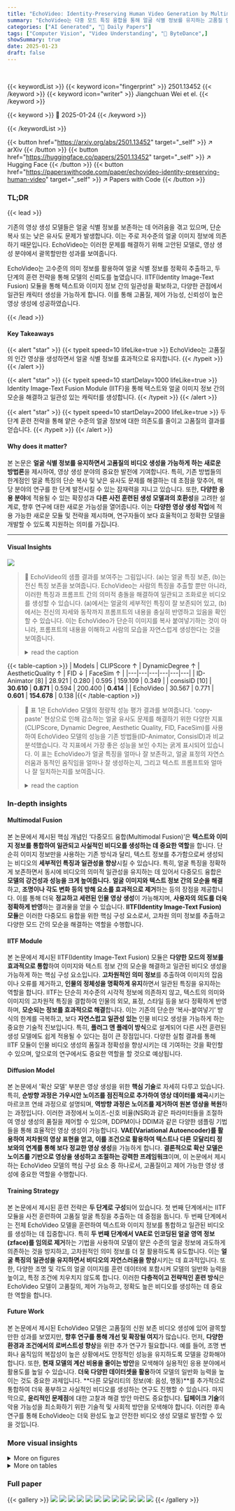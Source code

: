```yaml
---
title: "EchoVideo: Identity-Preserving Human Video Generation by Multimodal Feature Fusion"
summary: "EchoVideo는 다중 모드 특징 융합을 통해 얼굴 식별 정보를 유지하는 고품질 인간 영상 생성을 달성합니다."
categories: ["AI Generated", "🤗 Daily Papers"]
tags: ["Computer Vision", "Video Understanding", "🏢 ByteDance",]
showSummary: true
date: 2025-01-23
draft: false
---
```


<br>

{{< keywordList >}}
{{< keyword icon="fingerprint" >}} 2501.13452 {{< /keyword >}}
{{< keyword icon="writer" >}} Jiangchuan Wei et el. {{< /keyword >}}
 
{{< keyword >}} 🤗 2025-01-24 {{< /keyword >}}
 
{{< /keywordList >}}

{{< button href="https://arxiv.org/abs/2501.13452" target="_self" >}}
↗ arXiv
{{< /button >}}
{{< button href="https://huggingface.co/papers/2501.13452" target="_self" >}}
↗ Hugging Face
{{< /button >}}
{{< button href="https://paperswithcode.com/paper/echovideo-identity-preserving-human-video" target="_self" >}}
↗ Papers with Code
{{< /button >}}




### TL;DR


{{< lead >}}

기존의 영상 생성 모델들은 얼굴 식별 정보를 보존하는 데 어려움을 겪고 있으며, 단순 복사 또는 낮은 유사도 문제가 발생합니다. 이는 주로 저수준의 얼굴 이미지 정보에 의존하기 때문입니다.  EchoVideo는 이러한 문제를 해결하기 위해 고안된 모델로,  영상 생성 분야에서 괄목할만한 성과를 보여줍니다. 



EchoVideo는 고수준의 의미 정보를 활용하여 얼굴 식별 정보를 정확히 추출하고,  두 단계의 훈련 전략을 통해 모델의 신뢰도를 높였습니다.  IITF(Identity Image-Text Fusion) 모듈을 통해 텍스트와 이미지 정보 간의 일관성을 확보하고, 다양한 관점에서 일관된 캐릭터 생성을 가능하게 합니다.  이를 통해 고품질, 제어 가능성, 신뢰성이 높은 영상 생성에 성공하였습니다.

{{< /lead >}}


#### Key Takeaways

{{< alert "star" >}}
{{< typeit speed=10 lifeLike=true >}} EchoVideo는 고품질의 인간 영상을 생성하면서 얼굴 식별 정보를 효과적으로 유지합니다. {{< /typeit >}}
{{< /alert >}}

{{< alert "star" >}}
{{< typeit speed=10 startDelay=1000 lifeLike=true >}} Identity Image-Text Fusion Module (IITF)을 통해 텍스트와 얼굴 이미지 정보 간의 모순을 해결하고 일관성 있는 캐릭터를 생성합니다. {{< /typeit >}}
{{< /alert >}}

{{< alert "star" >}}
{{< typeit speed=10 startDelay=2000 lifeLike=true >}} 두 단계 훈련 전략을 통해 얕은 수준의 얼굴 정보에 대한 의존도를 줄이고 고품질의 결과를 얻습니다. {{< /typeit >}}
{{< /alert >}}

#### Why does it matter?
본 논문은 **얼굴 식별 정보를 유지하면서 고품질의 비디오 생성을 가능하게 하는 새로운 방법론**을 제시하여, 영상 생성 분야의 중요한 발전에 기여합니다. 특히, 기존 방법들의 한계점인 얼굴 특징의 단순 복사 및 낮은 유사도 문제를 해결하는 데 초점을 맞추어, 해당 분야의 연구를 한 단계 발전시킬 수 있는 잠재력을 지니고 있습니다. 또한, **다양한 응용 분야**에 적용될 수 있는 확장성과 **다른 사전 훈련된 생성 모델과의 호환성**을 고려한 설계로, 향후 연구에 대한 새로운 가능성을 열어줍니다.  이는 **다양한 영상 생성 작업**에 적용 가능한 새로운 모듈 및 전략을 제시하며, 연구자들이 보다 효율적이고 정확한 모델을 개발할 수 있도록 지원하는 의미를 가집니다.

------
#### Visual Insights



![](https://arxiv.org/html/2501.13452/extracted/6150209/figures/0.jpg)

> 🔼 EchoVideo의 샘플 결과를 보여주는 그림입니다. (a)는 얼굴 특징 보존, (b)는 전신 특징 보존을 보여줍니다. EchoVideo는 사람의 특징을 추출할 뿐만 아니라, 이러한 특징과 프롬프트 간의 의미적 충돌을 해결하여 일관되고 조화로운 비디오를 생성할 수 있습니다.  (a)에서는 얼굴의 세부적인 특징이 잘 보존되어 있고, (b)에서는 전신의 자세와 동작까지 프롬프트의 내용을 충실히 반영하고 있음을 확인할 수 있습니다. 이는 EchoVideo가 단순히 이미지를 복사 붙여넣기하는 것이 아니라, 프롬프트의 내용을 이해하고 사람의 모습을 자연스럽게 생성한다는 것을 보여줍니다.
> <details>
> <summary>read the caption</summary>
> Figure 1: Sampling results of EchoVideo. (a) Facial feature preservation. (b) Full-body feature preservation. EchoVideo is capable of not only extracting human features but also resolving semantic conflicts between these features and the prompt, thereby generating coherent and consistent videos.
> </details>





{{< table-caption >}}
| Models | CLIPScore ↑ | DynamicDegree ↑ | AestheticQuality ↑ | FID ↓ | FaceSim ↑ |
|---|---|---|---|---|---| 
| ID-Animator [8] | 28.921 | 0.280 | 0.595 | 159.109 | 0.349 |
| consisID [10] | **30.610** | **0.871** | 0.594 | 200.400 | **0.414** |
| EchoVideo | 30.567 | 0.771 | **0.601** | **154.678** | 0.138 |{{< /table-caption >}}

> 🔼 표 1은 EchoVideo 모델의 정량적 성능 평가 결과를 보여줍니다.  'copy-paste' 현상으로 인해 감소하는 얼굴 유사도 문제를 해결하기 위한 다양한 지표(CLIPScore, Dynamic Degree, Aesthetic Quality, FID, FaceSim)를 사용하여 EchoVideo 모델의 성능을 기존 방법들(ID-Animator, ConsisID)과 비교 분석했습니다.  각 지표에서 가장 좋은 성능을 보인 수치는 굵게 표시되어 있습니다.  이 표는 EchoVideo가 얼굴 특징을 얼마나 잘 보존하고, 얼굴 표정의 자연스러움과 동적인 움직임을 얼마나 잘 생성하는지, 그리고 텍스트 프롬프트와 얼마나 잘 일치하는지를 보여줍니다.
> <details>
> <summary>read the caption</summary>
> Table 1: Quantitative results. The best is in bold. Addressing the 'copy-paste' issue that leads to reduced facial similarity.
> </details>





### In-depth insights


#### Multimodal Fusion
본 논문에서 제시된 핵심 개념인 ‘다중모드 융합(Multimodal Fusion)’은 **텍스트와 이미지 정보를 통합하여 일관되고 사실적인 비디오를 생성하는 데 중요한 역할**을 합니다.  단순히 이미지 정보만을 사용하는 기존 방식과 달리, 텍스트 정보를 추가함으로써 생성되는 비디오의 **세부적인 특징과 일관성을 향상**시킬 수 있습니다.  특히, 얼굴 특징을 정확하게 보존하면서 동시에 비디오의 의미적 일관성을 유지하는 데 있어서 다중모드 융합은 **모델의 강건성과 성능을 크게 높여줍니다.**  **얼굴 이미지와 텍스트 정보 간의 모순을 해결**하고, **조명이나 각도 변화 등의 방해 요소를 효과적으로 제거**하는 등의 장점을 제공합니다. 이를 통해 더욱 **정교하고 세련된 인물 영상 생성**이 가능해지며, **사용자의 의도를 더욱 정확하게 반영**하는 결과물을 얻을 수 있습니다.  **IITF(Identity Image-Text Fusion) 모듈**은 이러한 다중모드 융합을 위한 핵심 구성 요소로서, 고차원 의미 정보를 추출하고 다양한 모드 간의 모순을 해결하는 역할을 수행합니다.

#### IITF Module
본 논문에서 제시된 IITF(Identity Image-Text Fusion) 모듈은 **다양한 모드의 정보를 효과적으로 통합**하여 이미지와 텍스트 정보 간의 모순을 해결하고 일관된 비디오 생성을 가능하게 하는 핵심 구성 요소입니다.  **고차원적인 의미 정보**를 추출하여 이미지의 잡음이나 오류를 제거하고, **인물의 정체성을 명확하게 유지**하면서 일관된 특징을 유지하는 역할을 합니다.  IITF는 단순히 저수준의 시각적 정보에 의존하지 않고, 텍스트의 의미와 이미지의 고차원적 특징을 결합하여 인물의 외모, 표정, 스타일 등을 보다 정확하게 반영하며, **모순되는 정보를 효과적으로 해결**합니다.  이는 기존의 단순한 ‘복사-붙여넣기’ 방식의 한계를 극복하고, 보다 **자연스럽고 일관성 있는** 인물 비디오 생성을 가능하게 하는 중요한 기술적 진보입니다.  특히,  **플러그 앤 플레이 방식**으로 설계되어 다른 사전 훈련된 생성 모델에도 쉽게 적용될 수 있다는 점이 큰 장점입니다.  다양한 실험 결과를 통해 IITF 모듈이 인물 비디오 생성의 품질과 정확성을 향상시키는 데 기여하는 것을 확인할 수 있으며, 앞으로의 연구에서도 중요한 역할을 할 것으로 예상됩니다.

#### Diffusion Model
본 논문에서 '확산 모델' 부분은 영상 생성을 위한 **핵심 기술**로 자세히 다루고 있습니다. 특히, **순방향 과정은 가우시안 노이즈를 점진적으로 추가하여 영상 데이터를 왜곡**시키는 마르코프 연쇄 과정으로 설명되며, **역방향 과정은 노이즈를 제거하여 원본 영상을 복원**하는 과정입니다. 이러한 과정에서 노이즈-신호 비율(NSR)과 같은 파라미터들을 조절하여 영상 생성의 품질을 제어할 수 있으며, DDPM이나 DDIM과 같은 다양한 샘플링 기법들을 통해 효율적인 영상 생성이 가능합니다. **VAE(Variational Autoencoder)를 활용하여 저차원의 영상 표현을 얻고, 이를 조건으로 활용하여 텍스트나 다른 모달리티 정보와의 연계를 통해 보다 정교한 영상 생성**을 가능하게 합니다.  **결론적으로 확산 모델은 노이즈를 기반으로 영상을 생성하고 조절하는 강력한 프레임워크**이며, 이 논문에서 제시하는 EchoVideo 모델의 핵심 구성 요소 중 하나로서, 고품질이고 제어 가능한 영상 생성에 중요한 역할을 수행합니다.

#### Training Strategy
본 논문에서 제시된 훈련 전략은 **두 단계로 구성**되어 있습니다. 첫 번째 단계에서는 IITF 모듈을 사전 훈련하여 고품질 얼굴 특징을 추출하는 데 중점을 둡니다. 두 번째 단계에서는 전체 EchoVideo 모델을 훈련하여 텍스트와 이미지 정보를 통합하고 일관된 비디오를 생성하는 데 집중합니다. 특히 **두 번째 단계에서 VAE로 인코딩된 얼굴 영역 정보(zface)를 임의로 제거**하는 기법을 사용하여 모델이 얕은 수준의 얼굴 정보에 과도하게 의존하는 것을 방지하고, 고차원적인 의미 정보를 더 잘 활용하도록 유도합니다. 이는 **얼굴 특징의 일관성을 유지하면서 비디오의 자연스러움을 향상**시키는 데 효과적입니다. 또한, 다양한 조명 및 각도의 얼굴 이미지를 훈련 데이터에 포함시켜 모델의 일반화 능력을 높이고, 특정 조건에 치우치지 않도록 합니다. 이러한 **다층적이고 전략적인 훈련 방식**은 EchoVideo 모델이 고품질의, 제어 가능하고, 정확도 높은 비디오를 생성하는 데 중요한 역할을 합니다.

#### Future Work
본 논문에서 제시된 EchoVideo 모델은 고품질의 신원 보존 비디오 생성에 있어 괄목할 만한 성과를 보였지만, **향후 연구를 통해 개선 및 확장될 여지**가 많습니다.  먼저, **다양한 환경과 조건에서의 로버스트성 향상**을 위한 추가 연구가 필요합니다. 예를 들어, 조명 변화나 움직임의 복잡성이 높은 상황에서도 안정적인 성능을 유지하도록 모델을 강화해야 합니다. 또한, **현재 모델의 계산 비용을 줄이는 방안**을 모색해야 실용적인 응용 분야에서 활용도를 높일 수 있습니다.  **더욱 다양한 데이터셋을 활용**하여 모델의 일반화 능력을 높이는 것도 중요한 과제입니다.  **다른 모달리티의 정보(예: 음성, 행동)**를 추가적으로 통합하여 더욱 풍부하고 사실적인 비디오를 생성하는 연구도 진행할 수 있습니다.  마지막으로, **윤리적인 문제점**에 대한 고찰과 해결 방안 마련도 중요합니다.  **딥페이크 기술**의 악용 가능성을 최소화하기 위한 기술적 및 사회적 방안을 모색해야 합니다.  이러한 후속 연구를 통해 EchoVideo는 더욱 완성도 높고 안전한 비디오 생성 모델로 발전할 수 있을 것입니다.


### More visual insights

<details>
<summary>More on figures
</summary>


![](https://arxiv.org/html/2501.13452/extracted/6150209/figures/1.jpg)

> 🔼 그림 2는 Identity-Preserving(IP) 캐릭터 생성 과정에서 발생하는 문제점 두 가지를 보여줍니다. (a)는 의미적 충돌(Semantic conflict)을 보여줍니다. 입력 이미지는 어린이의 얼굴이지만, 프롬프트는 성인 남성을 지정합니다. 모델이 입력 이미지와 프롬프트 정보 간의 상호작용이 부족하여 생성된 영상의 캐릭터 특징이 일관되지 않습니다. (b)는 복사-붙여넣기(Copy-paste) 현상을 보여줍니다. 모델이 훈련 과정에서 얼굴 이미지의 시각적 정보에 과도하게 의존하여, VAE(Variational Autoencoder)로 인코딩된 얼굴을 생성된 얼굴의 출력으로 직접 사용합니다. 이로 인해 얼굴 표정이 자연스럽지 않고 인위적이며, 전체적인 영상 품질이 저하될 수 있습니다.
> <details>
> <summary>read the caption</summary>
> Figure 2: Issues in IP character generation. (a) Semantic conflict. The input image depicts a child’s face, while the prompt specifies an adult male. Insufficient information interaction leads to inconsistent character traits in the model’s output. (b) Copy-paste. During training, the model overly relies on visual information from facial images, directly using the Variational Autoencoder(VAE)-encoded [1] face as the output for the generated face.
> </details>



![](https://arxiv.org/html/2501.13452/extracted/6150209/figures/2.jpg)

> 🔼 EchoVideo의 전체 아키텍처를 보여주는 그림입니다.  세심하게 설계된 IITF(Identity Image-Text Fusion) 모듈을 사용하고 입력 이미지에 대한 과도한 의존도를 줄임으로써, 입력 얼굴 이미지와 텍스트 프롬프트 간의 의미 정보를 효과적으로 통합합니다. 이러한 통합을 통해 다양한 시점에서 시각적 및 의미적 충실도를 유지하는 일관된 캐릭터를 생성할 수 있습니다.  IITF 모듈은 고차원 의미 특징을 추출하고, 다양한 모드 간의 의미 충돌을 해결하여 일관성 있는 비디오 생성을 가능하게 합니다.  입력 이미지의 저차원 시각적 정보에 대한 의존도를 줄임으로써, 생성된 비디오의 얼굴이 뻣뻣하거나 인위적으로 보이는 문제를 해결합니다.  즉,  더욱 자연스럽고 일관된 얼굴 표정과 전신의 일관성을 유지하는 고품질 비디오를 생성하는 데 중점을 둡니다.
> <details>
> <summary>read the caption</summary>
> Figure 3: Overall architecture of EchoVideo. By employing a meticulously designed IITF module and mitigating the over-reliance on input images, our model effectively unifies the semantic information between the input facial image and the textual prompt. This integration enables the generation of consistent characters with multi-view facial coherence, ensuring that the synthesized outputs maintain both visual and semantic fidelity across diverse perspectives.
> </details>



![](https://arxiv.org/html/2501.13452/extracted/6150209/figures/3.jpg)

> 🔼 그림 4는 얼굴 정보 주입 방식을 보여줍니다. (a) 이중 분기 방식은 얼굴 및 텍스트 정보를 Cross Attention 메커니즘을 통해 독립적으로 주입하여 생성 과정에 대해 별도의 가이드를 제공합니다. (b) IITF는 일관된 가이드를 보장하기 위해 얼굴 및 텍스트 정보를 융합합니다.  이 그림은 텍스트와 이미지의 의미를 조화롭게 결합하여 보다 일관되고 정확한 결과를 생성하는 IITF 모듈의 중요성을 강조합니다.
> <details>
> <summary>read the caption</summary>
> Figure 4: Illustration of facial information injection methods. (a) Dual branch. Facial and textual information are independently injected through Cross Attention mechanisms, providing separate guidance for the generation process. (b) IITF. Facial and textual information are fused to ensure consistent guidance throughout the generation process.
> </details>



![](https://arxiv.org/html/2501.13452/extracted/6150209/figures/4.jpg)

> 🔼 그림 5는 EchoVideo, ConsisID [10], ID-Animator [8] 세 가지 모델의 정성적 결과를 비교하여 보여줍니다. 각 모델은 동일한 입력 이미지와 프롬프트를 사용했지만, 결과물에서 의미론적 충돌 및 복사-붙여넣기 현상을 극복하는 능력과 얼굴 식별 정보(IP)를 유지하는 능력을 보여줍니다. EchoVideo는 의미론적 충돌과 복사-붙여넣기 현상을 효과적으로 해결하면서도 얼굴 식별 정보를 잘 유지하는 것을 확인할 수 있습니다.
> <details>
> <summary>read the caption</summary>
> Figure 5: Qualitative results. (a) Ours. (b) ConsisID [10]. (c) ID-Animator [8]. Our model can effectively overcome semantic conflicts and copy-paste phenomena while maintaining the face IP.
> </details>



![](https://arxiv.org/html/2501.13452/extracted/6150209/figures/5.jpg)

> 🔼 그림 6은 IITF 모듈의 효과를 보여줍니다. (a)는 IITF 없이, (b)는 IITF를 사용한 결과입니다. IITF는 얼굴의 의미 정보를 효과적으로 추출하고 텍스트 정보와의 충돌을 해결하여 일관된 캐릭터를 생성하는 동시에 얼굴의 IP(Identity Preservation)를 유지합니다.  IITF 없이 생성된 이미지는 얼굴 특징이 모호하고 텍스트 설명과 일치하지 않는 부분이 존재하지만, IITF를 사용하면 얼굴 특징이 명확해지고 텍스트 설명과 일관성있게 생성됨을 보여줍니다. 이는 IITF가 다중 모드(얼굴 이미지, 텍스트) 정보를 효과적으로 통합하고 상호 충돌을 해결하여 보다 일관되고 정확한 결과를 생성함을 의미합니다.
> <details>
> <summary>read the caption</summary>
> Figure 6: Effect of the IITF module. (a) Without IITF. (b) With IITF. IITF can effectively extract facial semantic information and resolve conflicts with text information, generating consistent characters while maintaining the face IP.
> </details>



![](https://arxiv.org/html/2501.13452/extracted/6150209/figures/6.jpg)

> 🔼 이 그림은 VAE(Variational Autoencoder)로 인코딩된 얼굴 시각적 특징의 효과를 보여줍니다. (a)는 얼굴 시각적 특징 없이 생성된 비디오이고, (b)는 얼굴 시각적 특징을 사용하여 생성된 비디오입니다. 얼굴 시각적 정보를 사용함으로써 생성된 비디오의 얼굴 세부 사항이 효과적으로 보완되는 것을 보여줍니다. 즉, VAE를 통해 추출된 저차원 시각 정보가 비디오 생성 과정에서 얼굴 디테일을 개선하는 데 중요한 역할을 한다는 것을 시각적으로 보여주는 것입니다.  (a)에서는 얼굴 특징이 부족하고 흐릿하게 보이는 반면, (b)에서는 더욱 선명하고 자세한 얼굴 특징이 나타납니다.
> <details>
> <summary>read the caption</summary>
> Figure 7: Effect of using facial visual features encoded by VAE. (a) Without face visual features. (b) With face visual features. By using the facial visual information , the facial details in the generated video can be effectively supplemented.
> </details>



</details>




<details>
<summary>More on tables
</summary>


{{< table-caption >}}
| Models | CLIPScore ↑ | DynamicDegree ↑ | AestheticQuality ↑ | FID ↓ | FaceSim ↑ |
|---|---|---|---|---|---| 
| w/o IITF | **31.418** | 0.722 | 0.579 | 254.469 | 0.025 |
| w/o Two-Stage | 29.480 | 0.606 | 0.587 | 155.557 | 0.135 |
| EchoVideo | 30.567 | **0.771** | **0.601** | **154.678** | **0.138** |{{< /table-caption >}}
> 🔼 표 2는 논문의 실험 결과를 보여줍니다. IITF 모듈과 두 단계 학습 전략의 영향을 분석하기 위해 ablation study를 수행했습니다.  'w/o IITF'는 IITF 모듈을 제외한 경우, 'w/o Two-Stage'는 두 번째 학습 단계를 제외한 경우의 결과를 나타냅니다.  각 열은 CLIPScore, Dynamic Degree, Aesthetic Quality, FID, FaceSim 등 다양한 지표로 모델 성능을 평가한 결과를 보여줍니다.  이를 통해 IITF 모듈과 두 단계 학습 전략이 모델 성능에 미치는 영향을 정량적으로 분석할 수 있습니다.
> <details>
> <summary>read the caption</summary>
> Table 2: Ablation study on IITF and training strategy. 'w/o IITF' denotes the exclusion of IITF module. 'w/o Two-Stage' indicates the omission of the second training stage.
> </details>

{{< table-caption >}}
|               | All Gender | Man        | Woman      |
|---------------|-------------|------------|------------|
| Overall Quality | -11.15%     | -9.42%     | -13.04%    |{{< /table-caption >}}
> 🔼 표 3은 EchoVideo와 최첨단 방법[10] 간의 사용자 연구 결과를 보여줍니다. 각 열은 순점수(긍정적 응답률 - 부정적 응답률)을 나타내며, 사용자들이 EchoVideo와 비교 모델 중 어떤 모델이 더 우수한지를 평가한 결과를 보여줍니다.  긍정적 응답률이 높을수록 해당 모델의 성능이 더 우수함을 의미합니다.
> <details>
> <summary>read the caption</summary>
> Table 3: User study between EchoVideo and state-of-the-art method[10]. Each column displays the net good rate (good%-bad%).
> </details>

</details>




### Full paper

{{< gallery >}}
<img src="paper_images/1.png" class="grid-w50 md:grid-w33 xl:grid-w25" />
<img src="paper_images/2.png" class="grid-w50 md:grid-w33 xl:grid-w25" />
<img src="paper_images/3.png" class="grid-w50 md:grid-w33 xl:grid-w25" />
<img src="paper_images/4.png" class="grid-w50 md:grid-w33 xl:grid-w25" />
<img src="paper_images/5.png" class="grid-w50 md:grid-w33 xl:grid-w25" />
<img src="paper_images/6.png" class="grid-w50 md:grid-w33 xl:grid-w25" />
<img src="paper_images/7.png" class="grid-w50 md:grid-w33 xl:grid-w25" />
<img src="paper_images/8.png" class="grid-w50 md:grid-w33 xl:grid-w25" />
<img src="paper_images/9.png" class="grid-w50 md:grid-w33 xl:grid-w25" />
<img src="paper_images/10.png" class="grid-w50 md:grid-w33 xl:grid-w25" />
<img src="paper_images/11.png" class="grid-w50 md:grid-w33 xl:grid-w25" />
<img src="paper_images/12.png" class="grid-w50 md:grid-w33 xl:grid-w25" />
{{< /gallery >}}